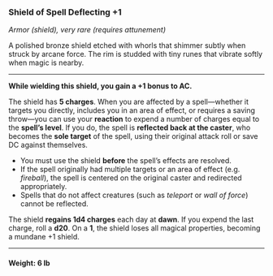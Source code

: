 ### **Shield of Spell Deflecting +1**

_Armor (shield), very rare (requires attunement)_

A polished bronze shield etched with whorls that shimmer subtly when struck by arcane force. The rim is studded with tiny runes that vibrate softly when magic is nearby.

---

**While wielding this shield, you gain a +1 bonus to AC.**

The shield has **5 charges**. When you are affected by a spell—whether it targets you directly, includes you in an area of effect, or requires a saving throw—you can use your **reaction** to expend a number of charges equal to the **spell’s level**. If you do, the spell is **reflected back at the caster**, who becomes the **sole target** of the spell, using their original attack roll or save DC against themselves.

- You must use the shield **before** the spell’s effects are resolved.
- If the spell originally had multiple targets or an area of effect (e.g. _fireball_), the spell is centered on the original caster and redirected appropriately.
- Spells that do not affect creatures (such as _teleport_ or _wall of force_) cannot be reflected.

The shield **regains 1d4 charges** each day at **dawn**. If you expend the last charge, roll a **d20**. On a **1**, the shield loses all magical properties, becoming a mundane +1 shield.

---

#### **Weight:** 6 lb
